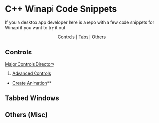 # C++ Winapi Code Snippets
If you a desktop app developer here is a repo with a few code snippets for Winapi if you want to try it out

<p align="center">
  <a href="#Controls">Controls</a> | 
  <a href="#Tabs">Tabs</a> | 
  <a href="#Others">Others</a>
</p>

## <a name="Controls"> </a>Controls
[Major Controls Directory](https://github.com/JacksiroKe/cpp-code-snippets/tree/master/src/controls)
1. [Advanced Controls](https://github.com/JacksiroKe/cpp-code-snippets/tree/master/src/controls/advanced)
* [Create Animation](https://github.com/JacksiroKe/cpp-code-snippets/tree/master/src/controls/advanced/createanimation.cpp)**
## <a name="Tabs"> </a>Tabbed Windows
## <a name="Others"> </a>Others (Misc)